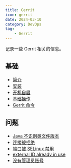 ```yaml
---
title: Gerrit
icon: gerrit
date: 2024-03-10
category: DevOps
tag:
    - Gerrit
---
```


记录一些 Gerrit 相关的信息。

<!-- more -->

## 基础

- [简介](./tutorial/introduction.md)
- [安装](./tutorial/install.md)
- [开机自启](./tutorial/self_start.md)
- [基础操作](./tutorial/basic_operation.md)
- [Gerrit 命令](./tutorial/command.md)

## 问题

- [Java 不识别类文件版本](./problem/java_runtime.md)
- [连接被拒绝](./problem/connection_refused.md)
- [端口被 SELinux 禁用](./problem/port_disabled_selinux.md)
- [external ID already in use](./problem/external_id.md)
- [没有管理员账号](./problem/no_admin_account.md)
